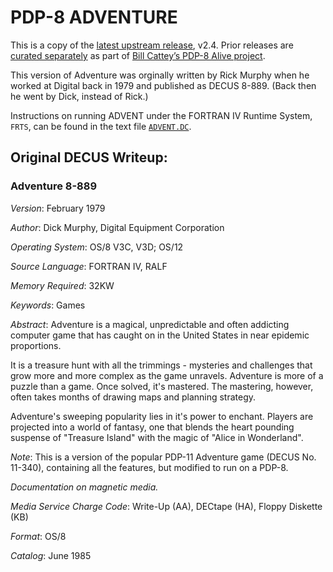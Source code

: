 # PDP-8 ADVENTURE

This is a copy of the [latest upstream release][up], v2.4.  Prior
releases are [curated separately][alive] as part of [Bill Cattey’s PDP-8
Alive project](https://poetnerd.com/pdp8-alive/).

This version of Adventure was orginally written by Rick Murphy when he
worked at Digital back in 1979 and published as DECUS 8-889. (Back then
he went by Dick, instead of Rick.)

Instructions on running ADVENT under the FORTRAN IV Runtime System,
`FRTS`, can be found in the text file [`ADVENT.DC`](./ADVENT.DC).

[alive]: https://poetnerd.com/pdp8-alive/advent/timeline
[up]:    https://www.rickmurphy.net/advent/


## Original DECUS Writeup:

### Adventure      8-889

*Version*: February 1979

*Author*: Dick Murphy, Digital Equipment Corporation

*Operating System*: OS/8 V3C, V3D; OS/12

*Source Language*: FORTRAN IV, RALF

*Memory Required*: 32KW

*Keywords*: Games

*Abstract*: Adventure is a magical, unpredictable and often addicting
computer game that has caught on in the United States in near epidemic
proportions.

It is a treasure hunt with all the trimmings - mysteries and challenges
that grow more and more complex as the game unravels. Adventure is
more of a puzzle than a game. Once solved, it's mastered. The mastering,
however, often takes months of drawing maps and planning strategy.

Adventure's sweeping popularity lies in it's power to enchant. Players
are projected into a world of fantasy, one that blends the heart pounding
suspense of "Treasure Island" with the magic of "Alice in Wonderland".

*Note*: This is a version of the popular PDP-11 Adventure game (DECUS
No. 11-340), containing all the features, but modified to run on a PDP-8.

*Documentation on magnetic media.*

*Media Service Charge Code*: Write-Up (AA), DECtape (HA), Floppy Diskette (KB)

*Format*: OS/8

*Catalog*: June 1985
